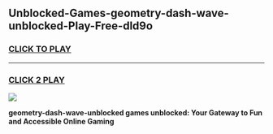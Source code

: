 
## Unblocked-Games-geometry-dash-wave-unblocked-Play-Free-dld9o
<h3>
<a href="https://premium76.site?title=geometry-dash-wave-unblocked&ref=19M">CLICK TO PLAY</a></h3>
<hr>

<h3>
<a href="https://premium76.site?title=geometry-dash-wave-unblocked&ref=19M">CLICK 2 PLAY</a>
  
</h3>

<a href="https://premium76.site?title=geometry-dash-wave-unblocked&ref=19M"><img src="https://clearcache.store/games.png"></a>


**geometry-dash-wave-unblocked games unblocked: Your Gateway to Fun and Accessible Online Gaming**
